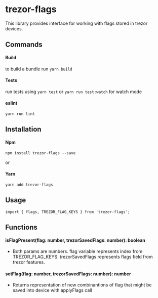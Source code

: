 trezor-flags
=========

This library provides interface for working with flags stored in trezor devices. 

Commands
-----

#### Build 
to build a bundle run `yarn build`

#### Tests
run tests using `yarn test` or `yarn run test:watch` for watch mode

#### eslint
`yarn run lint`

Installation
-----

#### Npm 
```npm install trezor-flags --save```

or

#### Yarn
```yarn add trezor-flags```

Usage
-----

```import { flags, TREZOR_FLAG_KEYS } from 'trezor-flags';```

Functions
-----

#### isFlagPresent(flag: number, trezorSavedFlags: number): boolean
- Both params are numbers. flag variable represents index from TREZOR_FLAG_KEYS. trezorSavedFlags represents flags field from trezor features. 

#### setFlag(flag: number, trezorSavedFlags: number): number 
- Returns representation of new combinantions of flag that might be saved into device with applyFlags call
